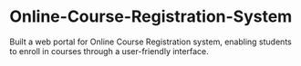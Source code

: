 # Online-Course-Registration-System
Built a web portal for Online Course Registration system, enabling students to enroll in courses through a user-friendly interface.
